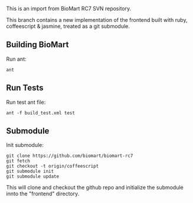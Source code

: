 This is an import from BioMart RC7 SVN repository.

This branch contains a new implementation of the frontend built with ruby,
coffeescript & jasmine, treated as a git submodule.

Building BioMart
----------------

Run ant:

    ant


Run Tests
---------

Run test ant file:

    ant -f build_test.xml test

Submodule
--------

Init submodule:

    git clone https://github.com/biomart/biomart-rc7
    git fetch
    git checkout -t origin/coffeescript
    git submodule init
    git submodule update

This will clone and checkout the github repo and initialize the submodule innto the
"frontend" directory.


